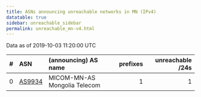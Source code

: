 ```yaml
---
title: ASNs announcing unreachable networks in MN (IPv4)
datatable: true
sidebar: unreachable_sidebar
permalink: unreachable_mn-v4.html
---
```


Data as of 2019-10-03 11:20:00 UTC


<div class="datatable-begin"></div>

|   # | ASN                                  | (announcing) AS name         |   prefixes |   unreachable /24s |
|----:|:-------------------------------------|:-----------------------------|-----------:|-------------------:|
|   0 | [AS9934](unreachable_AS9934-v4.html) | MICOM-MN-AS Mongolia Telecom |          1 |                  1 |

<div class="datatable-end"></div>